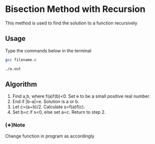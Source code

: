 # Bisection Method with Recursion
This method is used to find the solution to a function recursively

## Usage
Type the commands below in the terminal
```bash
gcc filename.c
```
```bash
./a.out
```

## Algorithm
1. Find a,b, where f(a)f(b)<0. Set e to be a small positive real number.
2. End if |b-a|<e. Solution is a or b.
3. Let c=(a+b)/2. Calculate s=f(a)f(c).
4. Set b=c if s<0, else set a=c. Return to step 2. 

### (※)Note
Change function in program as accordingly

